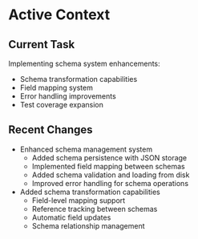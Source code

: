 # Active Context

## Current Task
Implementing schema system enhancements:
- Schema transformation capabilities
- Field mapping system
- Error handling improvements
- Test coverage expansion

## Recent Changes
- Enhanced schema management system
  - Added schema persistence with JSON storage
  - Implemented field mapping between schemas
  - Added schema validation and loading from disk
  - Improved error handling for schema operations
- Added schema transformation capabilities
  - Field-level mapping support
  - Reference tracking between schemas
  - Automatic field updates
  - Schema relationship management
